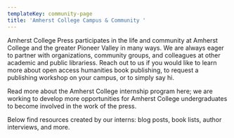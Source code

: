 ```yaml
---
templateKey: community-page
title: 'Amherst College Campus & Community '
---
```

Amherst College Press participates in the life and community at Amherst College and the greater Pioneer Valley in many ways. We are always eager to partner with organizations, community groups, and colleagues at other academic and public librariess. Reach out to us if you would like to learn more about open access humanities book publishing, to request a publishing workshop on your campus, or to simply say hi. 

Read more about the Amherst College internship program here; we are working to develop more opportunities for Amherst College undergraduates to become involved in the work of the press.

Below find resources created by our interns: blog posts, book lists, author interviews, and more.